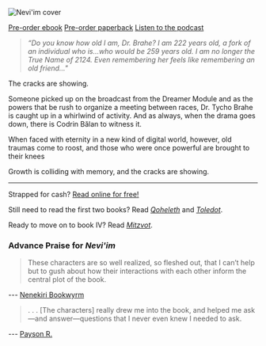 ---
---

<!--<div style="margin: 0 auto;text-align: center;"><iframe width="560" height="315" src="https://www.youtube.com/embed/ZMlaPJkm7Oc" title="YouTube video player" frameborder="0" allow="accelerometer; autoplay; clipboard-write; encrypted-media; gyroscope; picture-in-picture" allowfullscreen></iframe></div>-->

![Nevi'im cover](/front.jpg)

<p class="buy">
<a href="https://makyo.itch.io/neviim" target="_blank">Pre-order ebook</a>
<a href="https://makyo-ink.square.site/product/post-self-3-neviim/12" target="_blank">Pre-order paperback</a> 
<a href="https://anchor.fm/post-self" target="_blank">Listen to the podcast</a>
</p>

> *“Do you know how old I am, Dr. Brahe? I am 222 years old, a fork of an individual who is...who would be 259 years old. I am no longer the True Name of 2124. Even remembering her feels like remembering an old friend..."*

The cracks are showing.

Someone picked up on the broadcast from the Dreamer Module and as the powers that be rush to organize a meeting between races, Dr. Tycho Brahe is caught up in a whirlwind of activity. And as always, when the drama goes down, there is Codrin Bălan to witness it.

When faced with eternity in a new kind of digital world, however, old traumas come to roost, and those who were once powerful are brought to their knees

Growth is colliding with memory, and the cracks are showing.

-----

<p class="buy">Strapped for cash? <a href="/read">Read online for free!</a></p>
<p class="buy">Still need to read the first two books? Read <a href="https://qoheleth.post-self.ink"><em>Qoheleth</em></a> and <a href="https://toledot.post-self.ink"><em>Toledot</em></a>.</p>
<p class="buy">Ready to move on to book IV? Read <a href="https://mitzvot.post-self.ink"><em>Mitzvot</em></a>.</p>

### Advance Praise for *Nevi'im*

> These characters are so well realized, so fleshed out, that I can’t help but to gush about how their interactions with each other inform the central plot of the book.

--- [Nenekiri Bookwyrm](https://www.goodreads.com/review/show/4700857305)

> . . . [The characters] really drew me into the book, and helped me ask—and answer—questions that I never even knew I needed to ask.

--- [Payson R.](https://www.goodreads.com/review/show/4705644411)
